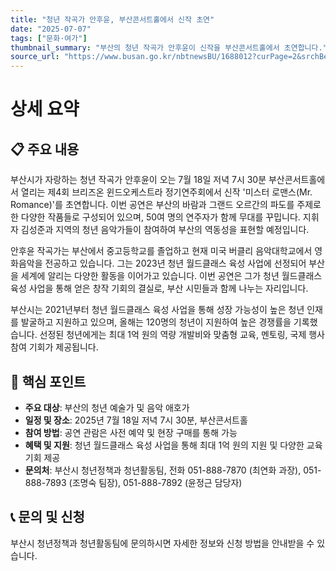 ```yaml
---
title: "청년 작곡가 안후윤, 부산콘서트홀에서 신작 초연"
date: "2025-07-07"
tags: ["문화·여가"]
thumbnail_summary: "부산의 청년 작곡가 안후윤이 신작을 부산콘서트홀에서 초연합니다."
source_url: "https://www.busan.go.kr/nbtnewsBU/1688012?curPage=2&srchBeginDt=&srchEndDt=&srchKey=&srchText="
---
```


# 상세 요약

## 📋 주요 내용
부산시가 자랑하는 청년 작곡가 안후윤이 오는 7월 18일 저녁 7시 30분 부산콘서트홀에서 열리는 제4회 브리즈온 윈드오케스트라 정기연주회에서 신작 '미스터 로맨스(Mr. Romance)'를 초연합니다. 이번 공연은 부산의 바람과 그랜드 오르간의 파도를 주제로 한 다양한 작품들로 구성되어 있으며, 50여 명의 연주자가 함께 무대를 꾸밉니다. 지휘자 김성준과 지역의 청년 음악가들이 참여하여 부산의 역동성을 표현할 예정입니다.

안후윤 작곡가는 부산에서 중고등학교를 졸업하고 현재 미국 버클리 음악대학교에서 영화음악을 전공하고 있습니다. 그는 2023년 청년 월드클래스 육성 사업에 선정되어 부산을 세계에 알리는 다양한 활동을 이어가고 있습니다. 이번 공연은 그가 청년 월드클래스 육성 사업을 통해 얻은 창작 기회의 결실로, 부산 시민들과 함께 나누는 자리입니다.

부산시는 2021년부터 청년 월드클래스 육성 사업을 통해 성장 가능성이 높은 청년 인재를 발굴하고 지원하고 있으며, 올해는 120명의 청년이 지원하여 높은 경쟁률을 기록했습니다. 선정된 청년에게는 최대 1억 원의 역량 개발비와 맞춤형 교육, 멘토링, 국제 행사 참여 기회가 제공됩니다.

## 🎯 핵심 포인트
- **주요 대상**: 부산의 청년 예술가 및 음악 애호가
- **일정 및 장소**: 2025년 7월 18일 저녁 7시 30분, 부산콘서트홀
- **참여 방법**: 공연 관람은 사전 예약 및 현장 구매를 통해 가능
- **혜택 및 지원**: 청년 월드클래스 육성 사업을 통해 최대 1억 원의 지원 및 다양한 교육 기회 제공
- **문의처**: 부산시 청년정책과 청년활동팀, 전화 051-888-7870 (최연화 과장), 051-888-7893 (조명숙 팀장), 051-888-7892 (윤정근 담당자)

## 📞 문의 및 신청
부산시 청년정책과 청년활동팀에 문의하시면 자세한 정보와 신청 방법을 안내받을 수 있습니다.